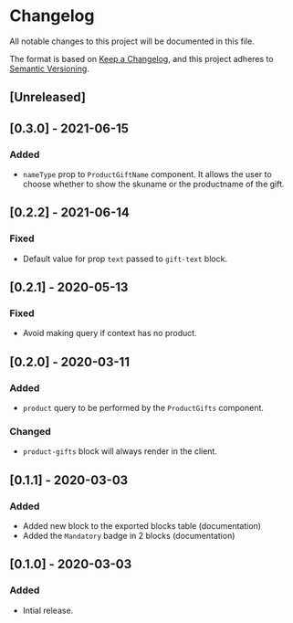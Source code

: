 # Changelog

All notable changes to this project will be documented in this file.

The format is based on [Keep a Changelog](https://keepachangelog.com/en/1.0.0/),
and this project adheres to [Semantic Versioning](https://semver.org/spec/v2.0.0.html).

## [Unreleased]

## [0.3.0] - 2021-06-15
### Added
- `nameType` prop to `ProductGiftName` component. It allows the user to choose whether to show the skuname or the productname of the gift.

## [0.2.2] - 2021-06-14
### Fixed
- Default value for prop `text` passed to `gift-text` block.

## [0.2.1] - 2020-05-13
### Fixed
- Avoid making query if context has no product.

## [0.2.0] - 2020-03-11
### Added
- `product` query to be performed by the `ProductGifts` component.

### Changed
- `product-gifts` block will always render in the client.

## [0.1.1] - 2020-03-03

### Added
- Added new block to the exported blocks table (documentation)
- Added the `Mandatory` badge in 2 blocks (documentation)

## [0.1.0] - 2020-03-03

### Added
- Intial release.
